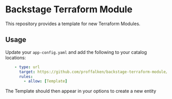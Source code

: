 # Backstage Terraform Module

This repository provides a template for new Terraform Modules.

## Usage

Update your `app-config.yaml` and add the following to your catalog locations:

```yaml
    - type: url
      target: https://github.com/proffalken/backstage-terraform-module/blob/main/template.yaml
      rules:
        - allow: [Template]

```

The Template should then appear in your options to create a new entity
